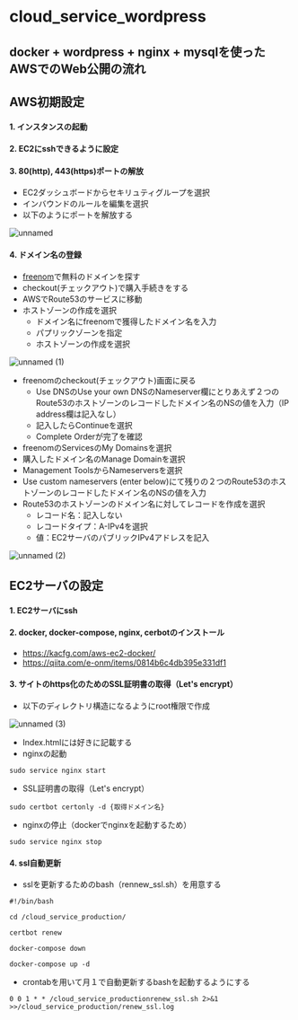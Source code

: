 # cloud_service_wordpress

## docker + wordpress + nginx + mysqlを使ったAWSでのWeb公開の流れ

## AWS初期設定
#### 1. インスタンスの起動

#### 2. EC2にsshできるように設定

#### 3. 80(http), 443(https)ポートの解放
 - EC2ダッシュボードからセキリュティグループを選択
 - インバウンドのルールを編集を選択
 - 以下のようにポートを解放する
   
![unnamed](https://user-images.githubusercontent.com/76994536/228906474-383e708d-4ed4-4090-a612-250a85e485b3.png)

#### 4. ドメイン名の登録
 - [freenom](https://www.freenom.com/ja/index.html)で無料のドメインを探す
 - checkout(チェックアウト)で購入手続きをする
 - AWSでRoute53のサービスに移動
 - ホストゾーンの作成を選択
 	- ドメイン名にfreenomで獲得したドメイン名を入力
 	- パプリックゾーンを指定
 	- ホストゾーンの作成を選択
  
![unnamed (1)](https://user-images.githubusercontent.com/76994536/228906856-4d847238-4f35-4678-b62e-345a69840bd2.png)

 - freenomのcheckout(チェックアウト)画面に戻る
 	- Use DNSのUse your own DNSのNameserver欄にとりあえず２つのRoute53のホストゾーンのレコードしたドメイン名のNSの値を入力（IP address欄は記入なし）
 	- 記入したらContinueを選択
 	- Complete Orderが完了を確認
 - freenomのServicesのMy Domainsを選択
 - 購入したドメイン名のManage Domainを選択
 - Management ToolsからNameserversを選択
 - Use custom nameservers (enter below)にて残りの２つのRoute53のホストゾーンのレコードしたドメイン名のNSの値を入力
 - Route53のホストゾーンのドメイン名に対してレコードを作成を選択
 	- レコード名：記入しない
 	- レコードタイプ：A-IPv4を選択
 	- 値：EC2サーバのパブリックIPv4アドレスを記入
  
![unnamed (2)](https://user-images.githubusercontent.com/76994536/228907005-329c432f-c738-464c-926d-3830dd349144.png)

## EC2サーバの設定

#### 1. EC2サーバにssh
#### 2. docker, docker-compose, nginx, cerbotのインストール
  - https://kacfg.com/aws-ec2-docker/
  - https://qiita.com/e-onm/items/0814b6c4db395e331df1
#### 3. サイトのhttps化のためのSSL証明書の取得（Let's encrypt）
  - 以下のディレクトリ構造になるようにroot権限で作成

![unnamed (3)](https://user-images.githubusercontent.com/76994536/228910806-93bada7e-ac76-484d-bda6-c34b5cc5b89c.png)

  - Index.htmlには好きに記載する
  - nginxの起動
  ```
  sudo service nginx start
  ```
  - SSL証明書の取得（Let's encrypt）
  ```
  sudo certbot certonly -d {取得ドメイン名}
  ```
  - nginxの停止（dockerでnginxを起動するため）
  ```
  sudo service nginx stop
  ```
  
#### 4. ssl自動更新

  - sslを更新するためのbash（rennew_ssl.sh）を用意する
  ```
  #!/bin/bash

  cd /cloud_service_production/

  certbot renew

  docker-compose down

  docker-compose up -d
  ```
  - crontabを用いて月１で自動更新するbashを起動するようにする
  ```
  0 0 1 * * /cloud_service_productionrenew_ssl.sh 2>&1 >>/cloud_service_production/renew_ssl.log
  ```





